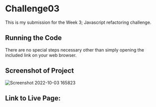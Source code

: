 # Challenge03
This is my submission for the Week 3; Javascript refactoring challenge.

## Running the Code 
There are no special steps necessary other than simply opening the included link on your web browser.

## Screenshot of Project
![Screenshot 2022-10-03 165823](https://user-images.githubusercontent.com/94251270/193706703-1751c504-0e1b-4454-8fe3-a37eae6801d4.png)

## Link to Live Page:
